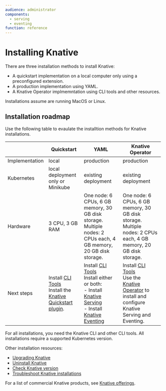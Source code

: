 ```yaml
---
audience: administrator
components:
  - serving
  - eventing
function: reference
---
```


# Installing Knative

There are three installation methods to install Knative:

- A quickstart implementation on a local computer only using a preconfigured extension.
- A production implementation using YAML.
- A Knative Operator implmemntation using CLI tools and other resources.

Installations assume are running MacOS or Linux.

## Installation roadmap

Use the following table to evaulate the installtion methods for Knative installations.

|  | Quickstart | YAML | Knative Operator |
| --- | --- | --- | --- |
| Implementation  | local        | production | production |  
| Kubernetes | local deployment only or Minikube | existing deployment | existing deployment |
| Hardware | 3 CPU, 3 GB RAM | One node: 6 CPUs, 6 GB memory, 30 GB disk storage.<br>Multiple nodes: 2 CPUs each, 4 GB memory, 20 GB disk storage. | One node: 6 CPUs, 6 GB memory, 30 GB disk storage.<br>Multiple nodes: 2 CPUs each, 4 GB memory, 20 GB disk storage. |
| Next steps | Install [CLI Tools](../client/install-kn.md)<br>Install the [Knative Quickstart plugin](quickstart-install.md). | Install [CLI Tools](../client/install-kn.md)<br>Install either or both:<br>- Install [Knative Serving](yaml-install/serving/install-serving-with-yaml.md)<br>- Install [Knative Eventing](yaml-install/eventing/install-eventing-with-yaml.md)| Install [CLI Tools](../client/install-kn.md)<br>Use the [Knative Operator](operator/knative-with-operators.md) to install and configure Knative Serving and Eventing. |

For all installations, you need the Knative CLI and other CLI tools. All installations require a supported Kubernetes version.

Other installation resources:

- [Upgrading Knative](upgrade/README.md)
- [Uninstall Knative](uninstall.md)
- [Check Knative version](upgrade/check-install-version.md)
- [Troubleshoot Knative installations](troubleshooting.md)

For a list of commercial Knative products, see [Knative offerings](knative-offerings.md).